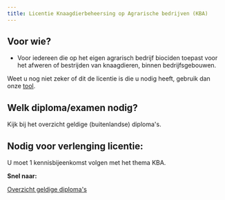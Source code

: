 ```yaml
---
title: Licentie Knaagdierbeheersing op Agrarische bedrijven (KBA)
---
```

## Voor wie?

* Voor iedereen die op het eigen agrarisch bedrijf biociden toepast voor het afweren of bestrijden van knaagdieren, binnen bedrijfsgebouwen.

Weet u nog niet zeker of dit de licentie is die u nodig heeft, gebruik dan onze [tool](/licenties/welke-licentie-heb-ik-nodig).

## Welk diploma/examen nodig?

Kijk bij het overzicht geldige (buitenlandse) diploma's.

## Nodig voor verlenging licentie:

U moet 1 kennisbijeenkomst volgen met het thema KBA.

**Snel naar:**

[Overzicht geldige diploma's](/licenties/licentie-aanvragen/geldige-diplomas)

<link-container>
<link-button link='{"name": "Welke licentie heb ik nodig?","url": "/licenties/welke-licentie-heb-ik-nodig"}' ></link-button>
<link-button link='{"name": "Licentie aanvragen","url": "/licenties/licentie-aanvragen"}' ></link-button>
<link-button link='{"name": "Licentie verlengen","url": "/licenties/licentie-verlengen"}' ></link-button>
</link-container>

